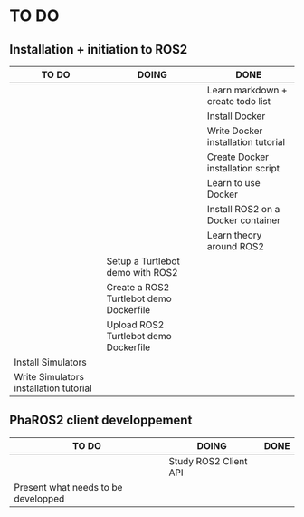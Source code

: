 # TO DO

## Installation + initiation to ROS2

| TO DO | DOING | DONE |
|-------|-------|------|
|       |       |Learn markdown + create todo list|
|       |       |Install Docker| 
|       |       |Write Docker installation tutorial| 
|       |       |Create Docker installation script||
|       |       |Learn to use Docker|
|       |       |Install ROS2 on a Docker container|
|       |       |Learn theory around ROS2|
|       |Setup a Turtlebot demo with ROS2| |
|       |Create a ROS2 Turtlebot demo Dockerfile| |
|       |Upload ROS2 Turtlebot demo Dockerfile| |
|Install Simulators| | |
|Write Simulators installation tutorial| | |

## PhaROS2 client developpement

| TO DO | DOING | DONE |
|-------|-------|------|
| |Study ROS2 Client API| |
|Present what needs to be developped| | |
